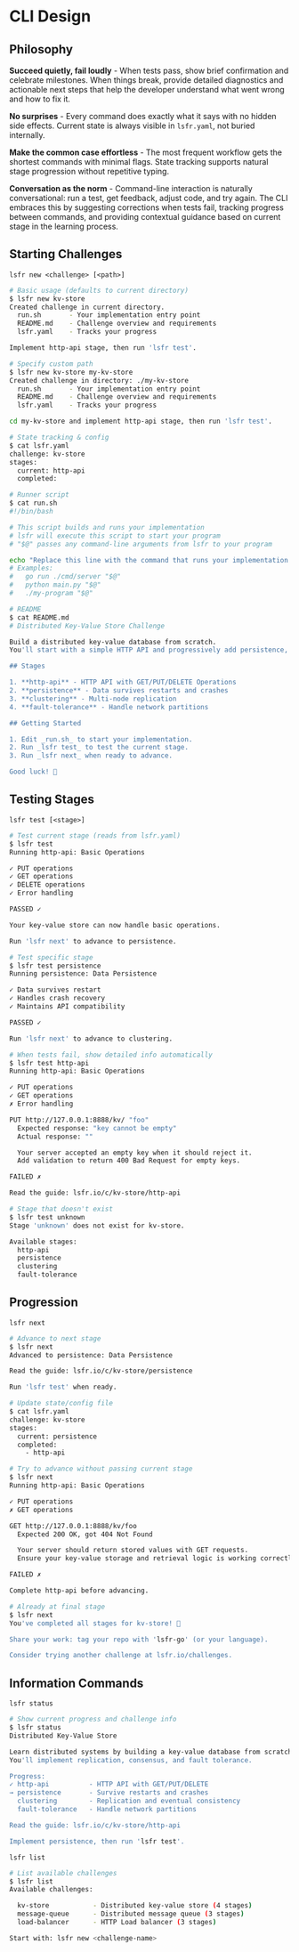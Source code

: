 # CLI Design

## Philosophy

**Succeed quietly, fail loudly** - When tests pass, show brief confirmation and celebrate milestones. When things break, provide detailed diagnostics and actionable next steps that help the developer understand what went wrong and how to fix it.

**No surprises** - Every command does exactly what it says with no hidden side effects. Current state is always visible in `lsfr.yaml`, not buried internally.

**Make the common case effortless** - The most frequent workflow gets the shortest commands with minimal flags. State tracking supports natural stage progression without repetitive typing.

**Conversation as the norm** - Command-line interaction is naturally conversational: run a test, get feedback, adjust code, and try again. The CLI embraces this by suggesting corrections when tests fail, tracking progress between commands, and providing contextual guidance based on current stage in the learning process.

## Starting Challenges

`lsfr new <challenge> [<path>]`

```bash
# Basic usage (defaults to current directory)
$ lsfr new kv-store
Created challenge in current directory.
  run.sh       - Your implementation entry point
  README.md    - Challenge overview and requirements
  lsfr.yaml    - Tracks your progress

Implement http-api stage, then run 'lsfr test'.

# Specify custom path
$ lsfr new kv-store my-kv-store
Created challenge in directory: ./my-kv-store
  run.sh       - Your implementation entry point
  README.md    - Challenge overview and requirements
  lsfr.yaml    - Tracks your progress

cd my-kv-store and implement http-api stage, then run 'lsfr test'.

# State tracking & config
$ cat lsfr.yaml
challenge: kv-store
stages:
  current: http-api
  completed:

# Runner script
$ cat run.sh
#!/bin/bash

# This script builds and runs your implementation
# lsfr will execute this script to start your program
# "$@" passes any command-line arguments from lsfr to your program

echo "Replace this line with the command that runs your implementation."
# Examples:
#   go run ./cmd/server "$@"
#   python main.py "$@"
#   ./my-program "$@"

# README
$ cat README.md
# Distributed Key-Value Store Challenge

Build a distributed key-value database from scratch.
You'll start with a simple HTTP API and progressively add persistence, clustering, and fault tolerance.

## Stages

1. **http-api** - HTTP API with GET/PUT/DELETE Operations
2. **persistence** - Data survives restarts and crashes
3. **clustering** - Multi-node replication
4. **fault-tolerance** - Handle network partitions

## Getting Started

1. Edit _run.sh_ to start your implementation.
2. Run _lsfr test_ to test the current stage.
3. Run _lsfr next_ when ready to advance.

Good luck! 🚀
```

## Testing Stages

`lsfr test [<stage>]`

```bash
# Test current stage (reads from lsfr.yaml)
$ lsfr test
Running http-api: Basic Operations

✓ PUT operations
✓ GET operations
✓ DELETE operations
✓ Error handling

PASSED ✓

Your key-value store can now handle basic operations.

Run 'lsfr next' to advance to persistence.

# Test specific stage
$ lsfr test persistence
Running persistence: Data Persistence

✓ Data survives restart
✓ Handles crash recovery
✓ Maintains API compatibility

PASSED ✓

Run 'lsfr next' to advance to clustering.

# When tests fail, show detailed info automatically
$ lsfr test http-api
Running http-api: Basic Operations

✓ PUT operations
✓ GET operations
✗ Error handling

PUT http://127.0.0.1:8888/kv/ "foo"
  Expected response: "key cannot be empty"
  Actual response: ""

  Your server accepted an empty key when it should reject it.
  Add validation to return 400 Bad Request for empty keys.

FAILED ✗

Read the guide: lsfr.io/c/kv-store/http-api

# Stage that doesn't exist
$ lsfr test unknown
Stage 'unknown' does not exist for kv-store.

Available stages:
  http-api
  persistence
  clustering
  fault-tolerance
```

## Progression

`lsfr next`

```bash
# Advance to next stage
$ lsfr next
Advanced to persistence: Data Persistence

Read the guide: lsfr.io/c/kv-store/persistence

Run 'lsfr test' when ready.

# Update state/config file
$ cat lsfr.yaml
challenge: kv-store
stages:
  current: persistence
  completed:
    - http-api

# Try to advance without passing current stage
$ lsfr next
Running http-api: Basic Operations

✓ PUT operations
✗ GET operations

GET http://127.0.0.1:8888/kv/foo
  Expected 200 OK, got 404 Not Found

  Your server should return stored values with GET requests.
  Ensure your key-value storage and retrieval logic is working correctly.

FAILED ✗

Complete http-api before advancing.

# Already at final stage
$ lsfr next
You've completed all stages for kv-store! 🎉

Share your work: tag your repo with 'lsfr-go' (or your language).

Consider trying another challenge at lsfr.io/challenges.
```

## Information Commands

`lsfr status`

```bash
# Show current progress and challenge info
$ lsfr status
Distributed Key-Value Store

Learn distributed systems by building a key-value database from scratch.
You'll implement replication, consensus, and fault tolerance.

Progress:
✓ http-api          - HTTP API with GET/PUT/DELETE
→ persistence       - Survive restarts and crashes
  clustering        - Replication and eventual consistency
  fault-tolerance   - Handle network partitions

Read the guide: lsfr.io/c/kv-store/http-api

Implement persistence, then run 'lsfr test'.
```

`lsfr list`

```bash
# List available challenges
$ lsfr list
Available challenges:

  kv-store           - Distributed key-value store (4 stages)
  message-queue      - Distributed message queue (3 stages)
  load-balancer      - HTTP Load balancer (3 stages)

Start with: lsfr new <challenge-name>
```
